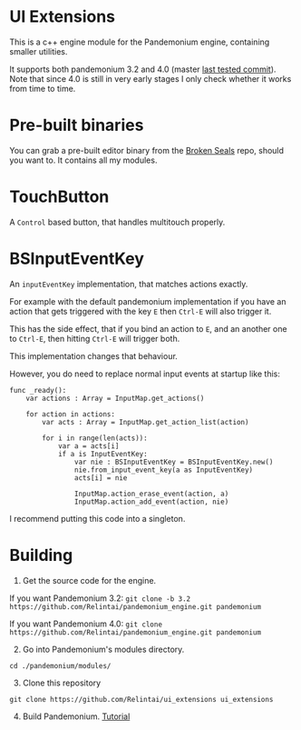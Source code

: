 # UI Extensions

This is a c++ engine module for the Pandemonium engine, containing smaller utilities.

It supports both pandemonium 3.2 and 4.0 (master [last tested commit](https://github.com/Relintai/pandemonium_engine/commit/b7e10141197fdd9b0dbc4cfa7890329510d36540)). Note that since 4.0 is still in very early stages I only
check whether it works from time to time.

# Pre-built binaries

You can grab a pre-built editor binary from the [Broken Seals](https://github.com/Relintai/broken_seals/releases)
repo, should you want to. It contains all my modules.

# TouchButton

A `Control` based button, that handles multitouch properly.

# BSInputEventKey

An `inputEventKey` implementation, that matches actions exactly.

For example with the default pandemonium implementation if you have an action that gets triggered
with the key `E` then `Ctrl-E` will also trigger it.

This has the side effect, that if you bind an action to `E`, and an another one to `Ctrl-E`,
then hitting `Ctrl-E` will trigger both.

This implementation changes that behaviour.

However, you do need to replace normal input events at startup like this:

```
func _ready():
	var actions : Array = InputMap.get_actions()

	for action in actions:
		var acts : Array = InputMap.get_action_list(action)

		for i in range(len(acts)):
			var a = acts[i]
			if a is InputEventKey:
				var nie : BSInputEventKey = BSInputEventKey.new()
				nie.from_input_event_key(a as InputEventKey)
				acts[i] = nie

				InputMap.action_erase_event(action, a)
				InputMap.action_add_event(action, nie)

```

I recommend putting this code into a singleton.

# Building

1. Get the source code for the engine.

If you want Pandemonium 3.2:
```git clone -b 3.2 https://github.com/Relintai/pandemonium_engine.git pandemonium```

If you want Pandemonium 4.0:
```git clone https://github.com/Relintai/pandemonium_engine.git pandemonium```


2. Go into Pandemonium's modules directory.

```
cd ./pandemonium/modules/
```

3. Clone this repository

```
git clone https://github.com/Relintai/ui_extensions ui_extensions
```

4. Build Pandemonium. [Tutorial](https://docs.pandemoniumengine.org/en/latest/development/compiling/index.html)



